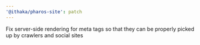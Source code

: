 ```yaml
---
'@ithaka/pharos-site': patch
---
```


Fix server-side rendering for meta tags so that they can be properly picked up by crawlers and social sites
